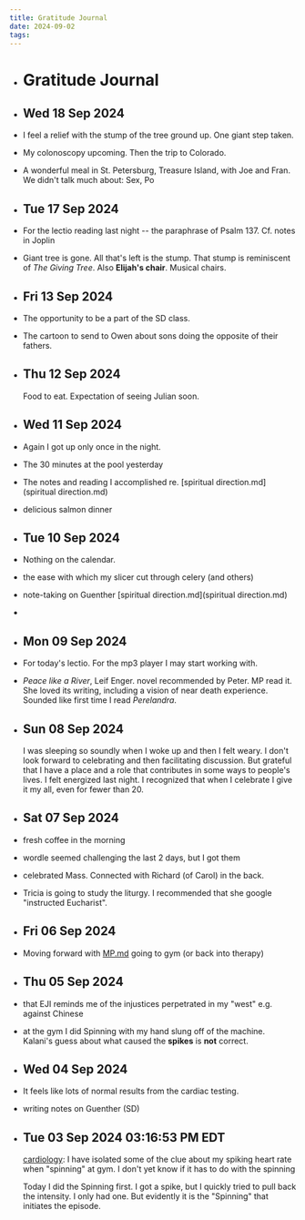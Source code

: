```yaml
---
title: Gratitude Journal
date: 2024-09-02
tags: 
---
```


- # Gratitude Journal
- ## Wed 18 Sep 2024
- I feel a relief with the stump of the tree ground up. One giant step taken.
- My colonoscopy upcoming. Then the trip to Colorado.
- A wonderful meal in St. Petersburg, Treasure Island, with Joe and Fran. We didn't talk much about: Sex, Po
- ## Tue 17 Sep 2024
- For the lectio reading last night -- the paraphrase of Psalm 137. Cf. notes in Joplin
- Giant tree is gone. All that's left is the stump. That stump is reminiscent of *The Giving Tree*. Also **Elijah's chair**. Musical chairs.
- ## Fri 13 Sep 2024
- The opportunity to be a part of the SD class.
- The cartoon to send to Owen about sons doing the opposite of their fathers.
- ## Thu 12 Sep 2024  
  
  Food to eat. Expectation of seeing Julian soon.
- ## Wed 11 Sep 2024
- Again I got up only once in the night.
- The 30 minutes at the pool yesterday
- The notes and reading I accomplished re. [spiritual direction.md](spiritual direction.md)
- delicious salmon dinner
- ## Tue 10 Sep 2024
- Nothing on the calendar.
- the ease with which my slicer cut through celery (and others)
- note-taking on Guenther [spiritual direction.md](spiritual direction.md)
-
- ## Mon 09 Sep 2024
- For today's lectio. For the mp3 player I may start working with.
- *Peace like a River*, Leif Enger. novel recommended by Peter. MP read it. She loved its writing, including a vision of near death experience. Sounded like first time I read *Perelandra*.
- ## Sun 08 Sep 2024 
  I was sleeping so soundly when I woke up and then I felt weary. I don't look forward to celebrating and then facilitating discussion. But grateful that I have a place and a role that contributes in some ways to people's lives. I felt energized last night. I recognized that when I celebrate I give it my all, even for fewer than 20.
- ## Sat 07 Sep 2024
- fresh coffee in the morning
- wordle seemed challenging the last 2 days, but I got them
- celebrated Mass. Connected with Richard (of Carol) in the back.
- Tricia is going to study the liturgy. I recommended that she google "instructed Eucharist".
- ## Fri 06 Sep 2024
- Moving forward with [MP.md](MP.md) going to gym (or back into therapy)
- ## Thu 05 Sep 2024
- that EJI reminds me of the injustices perpetrated in my "west" e.g. against Chinese
- at the gym I did Spinning with my hand slung off of the machine. Kalani's guess about what caused the **spikes** is **not** correct.
- ##  Wed 04 Sep 2024
- It feels like lots of normal results from the cardiac testing.
- writing notes on Guenther (SD)
- ## Tue 03 Sep 2024 03:16:53 PM EDT 
  [cardiology](cardiology.md): I have isolated some of the clue about my spiking heart rate when "spinning" at gym. I don't yet know if it has to do with the spinning
  
  Today I did the Spinning first. I got a spike, but I quickly tried to pull back the intensity. I only had one. But evidently it is the "Spinning" that initiates the episode.